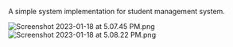 A simple system implementation for student management system.


![Screenshot 2023-01-18 at 5.07.45 PM.png](..%2F..%2F..%2F..%2Fvar%2Ffolders%2Fst%2F2_chmmj91wsghzx8pvb7pz6w0000gn%2FT%2FTemporaryItems%2FNSIRD_screencaptureui_csQ4Hz%2FScreenshot%202023-01-18%20at%205.07.45%20PM.png)
![Screenshot 2023-01-18 at 5.08.22 PM.png](..%2F..%2F..%2F..%2Fvar%2Ffolders%2Fst%2F2_chmmj91wsghzx8pvb7pz6w0000gn%2FT%2FTemporaryItems%2FNSIRD_screencaptureui_c61qpQ%2FScreenshot%202023-01-18%20at%205.08.22%20PM.png)
